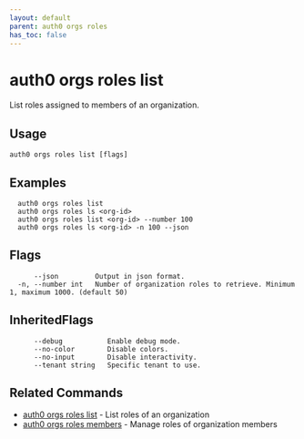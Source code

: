 ```yaml
---
layout: default
parent: auth0 orgs roles
has_toc: false
---
```

# auth0 orgs roles list

List roles assigned to members of an organization.

## Usage
```
auth0 orgs roles list [flags]
```

## Examples

```
  auth0 orgs roles list
  auth0 orgs roles ls <org-id>
  auth0 orgs roles list <org-id> --number 100
  auth0 orgs roles ls <org-id> -n 100 --json
```


## Flags

```
      --json         Output in json format.
  -n, --number int   Number of organization roles to retrieve. Minimum 1, maximum 1000. (default 50)
```


## InheritedFlags

```
      --debug           Enable debug mode.
      --no-color        Disable colors.
      --no-input        Disable interactivity.
      --tenant string   Specific tenant to use.
```


## Related Commands

- [auth0 orgs roles list](auth0_orgs_roles_list.md) - List roles of an organization
- [auth0 orgs roles members](auth0_orgs_roles_members.md) - Manage roles of organization members



